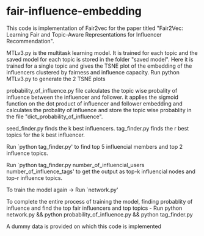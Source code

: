 # fair-influence-embedding
This code is implementation of Fair2vec for the paper titled "Fair2Vec: Learning Fair and Topic-Aware
 Representations for Influencer Recommendation".

MTLv3.py is the multitask learning model. It is trained for each topic and the saved model for each topic is stored in the folder "saved model". Here it is trained for a single topic and gives the TSNE plot of the embedding of the influencers clustered by fairness and influence capacity.
Run python MTLv3.py to generate the 2 TSNE plots

probability_of_influence.py file calculates the topic wise probality of influence between the influencer and follower.
it applies the sigmoid function on the dot product of influencer and follower embedding and calculates the probality of influence and store the topic wise probablity in the
file "dict_probability_of_influence".

seed_finder.py finds the k best influencers.
tag_finder.py finds the r best topics for the k best influencer.

Run `python tag_finder.py' to find top 5 influencial members and top 2 influence topics.

Run `python tag_finder.py number_of_influencial_users number_of_influence_tags' to get the output as top-k influencial nodes and top-r influence topics.

To train the model again -> Run `network.py'

To complete the entire process of training the model, finding probablity of influence and find the top fair influencers and top topics - Run python network.py && python probability_of_influence.py && python tag_finder.py

A dummy data is provided on which this code is implemented



